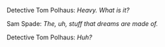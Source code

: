 Detective Tom Polhaus: *Heavy. What is it?*

Sam Spade: *The, uh, stuff that dreams are made of.*

Detective Tom Polhaus: *Huh?*
